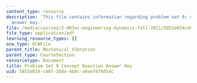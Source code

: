 ```yaml
---
content_type: resource
description: 'This file contains information regarding problem set 9: concept question
  answer key.'
file: /media/courses/2-003sc-engineering-dynamics-fall-2011/5853a024c48f1bda4b0ca9aefd76014c_MIT2_003SCF11_pset9CoSol.pdf
file_type: application/pdf
learning_resource_types: []
ocw_type: OCWFile
parent_title: Mechanical Vibration
parent_type: CourseSection
resourcetype: Document
title: Problem Set 9 Concept Question Answer Key
uid: 5853a024-c48f-1bda-4b0c-a9aefd76014c
---
```

